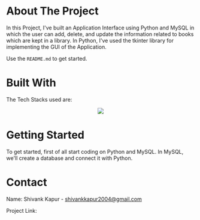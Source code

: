<!-- ABOUT THE PROJECT -->
# About The Project


In this Project, I've built an Application Interface using Python and MySQL in which the user can add, delete, and update the information related to books which are kept in a library. In Python, I've used the tkinter library for implementing the GUI of the Application.


Use the `README.md` to get started.



<!-- BUILT WITH -->
# Built With

The Tech Stacks used are:

<div align="center">
<a href="https://skillicons.dev">
    <img src="https://skillicons.dev/icons?i=python,mysql" />
</a>
</div>



<!-- GETTING STARTED -->
# Getting Started
To get started, first of all start coding on Python and MySQL. In MySQL, we'll create a database and connect it with Python.




<!-- CONTACT -->
# Contact

Name: Shivank Kapur - shivankkapur2004@gmail.com

Project Link: 
